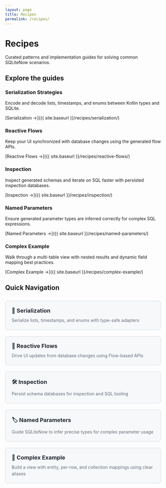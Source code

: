 ```yaml
---
layout: page
title: Recipes
permalink: /recipes/
---
```


# Recipes

Curated patterns and implementation guides for solving common SQLiteNow scenarios.

## Explore the guides

### Serialization Strategies
Encode and decode lists, timestamps, and enums between Kotlin types and SQLite.

[Serialization →]({{ site.baseurl }}/recipes/serialization/)

### Reactive Flows
Keep your UI synchronized with database changes using the generated flow APIs.

[Reactive Flows →]({{ site.baseurl }}/recipes/reactive-flows/)

### Inspection
Inspect generated schemas and iterate on SQL faster with persisted inspection databases.

[Inspection →]({{ site.baseurl }}/recipes/inspection/)

### Named Parameters
Ensure generated parameter types are inferred correctly for complex SQL expressions.

[Named Parameters →]({{ site.baseurl }}/recipes/named-parameters/)

### Complex Example
Walk through a multi-table view with nested results and dynamic field mapping best practices.

[Complex Example →]({{ site.baseurl }}/recipes/complex-example/)
## Quick Navigation

<div class="doc-nav-grid">
  <a href="{{ site.baseurl }}/recipes/serialization/" class="doc-nav-card">
    <h3>🔐 Serialization</h3>
    <p>Serialize lists, timestamps, and enums with type-safe adapters</p>
  </a>
  
  <a href="{{ site.baseurl }}/recipes/reactive-flows/" class="doc-nav-card">
    <h3>🔄 Reactive Flows</h3>
    <p>Drive UI updates from database changes using Flow-based APIs</p>
  </a>

  <a href="{{ site.baseurl }}/recipes/inspection/" class="doc-nav-card">
    <h3>🛠️ Inspection</h3>
    <p>Persist schema databases for inspection and SQL tooling</p>
  </a>

  <a href="{{ site.baseurl }}/recipes/named-parameters/" class="doc-nav-card">
    <h3>🏷️ Named Parameters</h3>
    <p>Guide SQLiteNow to infer precise types for complex parameter usage</p>
  </a>

  <a href="{{ site.baseurl }}/recipes/complex-example/" class="doc-nav-card">
    <h3>🧭 Complex Example</h3>
    <p>Build a view with entity, per-row, and collection mappings using clear aliases</p>
  </a>
</div>

<style>
.doc-nav-grid {
  display: grid;
  grid-template-columns: repeat(auto-fit, minmax(300px, 1fr));
  gap: 20px;
  margin: 30px 0;
}

.doc-nav-card {
  border: 1px solid #d0d7de;
  border-radius: 8px;
  padding: 20px;
  text-decoration: none;
  color: inherit;
  transition: all 0.2s ease;
  background: #f6f8fa;
}

.doc-nav-card:hover {
  border-color: #0969da;
  box-shadow: 0 4px 12px rgba(9, 105, 218, 0.1);
  transform: translateY(-2px);
}

.doc-nav-card h3 {
  margin: 0 0 10px 0;
  color: #24292f;
  font-size: 18px;
}

.doc-nav-card p {
  margin: 0;
  color: #656d76;
  font-size: 14px;
  line-height: 1.5;
}

.doc-nav-card:hover h3 {
  color: #0969da;
}
</style>
